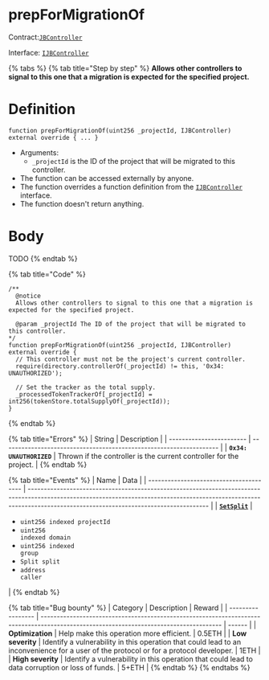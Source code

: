 # prepForMigrationOf

Contract:[`JBController`](../)​‌

Interface: [`IJBController`](../../../../interfaces/ijbcontroller.md)

{% tabs %}
{% tab title="Step by step" %}
**Allows other controllers to signal to this one that a migration is expected for the specified project.**

# Definition

```solidity
function prepForMigrationOf(uint256 _projectId, IJBController) external override { ... }
```

* Arguments:
  * `_projectId` is the ID of the project that will be migrated to this controller.
* The function can be accessed externally by anyone.
* The function overrides a function definition from the [`IJBController`](../../../../interfaces/ijbcontroller.md) interface.
* The function doesn't return anything.

# Body

TODO
{% endtab %}

{% tab title="Code" %}
```solidity
/** 
  @notice
  Allows other controllers to signal to this one that a migration is expected for the specified project.

  @param _projectId The ID of the project that will be migrated to this controller.
*/
function prepForMigrationOf(uint256 _projectId, IJBController) external override {
  // This controller must not be the project's current controller.
  require(directory.controllerOf(_projectId) != this, '0x34: UNAUTHORIZED');

  // Set the tracker as the total supply.
  _processedTokenTrackerOf[_projectId] = int256(tokenStore.totalSupplyOf(_projectId));
}
```
{% endtab %}

{% tab title="Errors" %}
| String                   | Description                                                         |
| ------------------------ | ------------------------------------------------------------------- |
| **`0x34: UNAUTHORIZED`** | Thrown if the controller is the current controller for the project. |
{% endtab %}

{% tab title="Events" %}
| Name                                    | Data                                                                                                                                                                                                                 |
| --------------------------------------- | -------------------------------------------------------------------------------------------------------------------------------------------------------------------------------------------------------------------- |
| [**`SetSplit`**](../events/setsplit.md) | <ul><li><code>uint256 indexed projectId</code></li><li><code>uint256 indexed domain</code></li><li><code>uint256 indexed group</code></li><li><code>Split split</code></li><li><code>address caller</code></li></ul> |
{% endtab %}

{% tab title="Bug bounty" %}
| Category          | Description                                                                                                                            | Reward |
| ----------------- | -------------------------------------------------------------------------------------------------------------------------------------- | ------ |
| **Optimization**  | Help make this operation more efficient.                                                                                               | 0.5ETH |
| **Low severity**  | Identify a vulnerability in this operation that could lead to an inconvenience for a user of the protocol or for a protocol developer. | 1ETH   |
| **High severity** | Identify a vulnerability in this operation that could lead to data corruption or loss of funds.                                        | 5+ETH  |
{% endtab %}
{% endtabs %}
